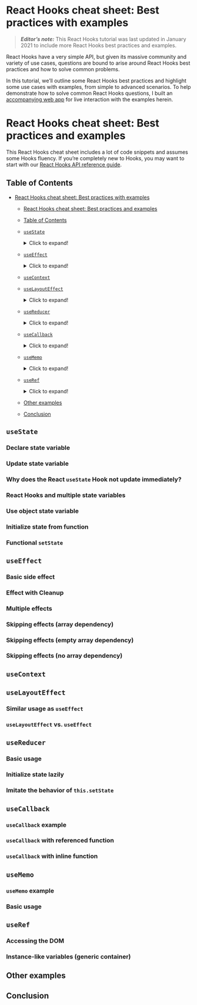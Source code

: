 # React Hooks cheat sheet: Best practices with examples

> ___Editor’s note:___ This React Hooks tutorial was last updated in January 2021 to include more React Hooks best practices and examples.
>

React Hooks have a very simple API, but given its massive community and variety of use cases, questions are bound to arise around React Hooks best practices and how to solve common problems.

In this tutorial, we’ll outline some React Hooks best practices and highlight some use cases with examples, from simple to advanced scenarios. To help demonstrate how to solve common React Hooks questions, I built an [accompanying web app](https://github.com/ohansemmanuel/react-hooks-cheatsheet) for live interaction with the examples herein.

# React Hooks cheat sheet: Best practices and examples

This React Hooks cheat sheet includes a lot of code snippets and assumes some Hooks fluency. If you’re completely new to Hooks, you may want to start with our [React Hooks API reference guide](./react-reference-guide-hooks-api.md).

## Table of Contents

- [React Hooks cheat sheet: Best practices with examples](#react-hooks-cheat-sheet--best-practices-with-examples)
  - [React Hooks cheat sheet: Best practices and examples](#react-hooks-cheat-sheet--best-practices-and-examples)
  - [Table of Contents](#table-of-contents)
  - [`useState`](#usestate)
    <details>
    <summary>Click to expand!</summary>
	
    - [Declare state variable](#declare-state-variable)
    - [Update state variable](#update-state-variable)
    - [Why does the React `useState` Hook not update immediately?](#why-does-the-react-usestate-hook-not-update-immediately)
	- [React Hooks and multiple state variables](#react-hooks-and-multiple-state-variables)
	- [Use object state variable](#use-object-state-variable)
	- [Initialize state from function](#initialize-state-from-function)
	- [Functional `setState`](#functional-setstate)
  - [`useEffect`](#useeffect)
      <details>
      <summary>Click to expand!</summary>

      - [Basic side effect](#basic-side-effect)
	  - [Effect with Cleanup](#effect-with-cleanup)
	  - [Multiple effects](#multiple-effects)
	  - [Skipping effects (array dependency)](#skipping-effects--array-dependency)
	  - [Skipping effects (empty array dependency)](skipping-effects--empty-array-dependency)
	  - [Skipping effects (no array dependency)](skipping-effects--no-array-dependency)
  - [`useContext`](#usecontext)
  - [`useLayoutEffect`](#uselayouteffect)
      <details>
      <summary>Click to expand!</summary>

      - [Similar usage as `useEffect`](#similar-usage-as-useeffect)
	  - [`useLayoutEffect` vs. `useEffect`](#uselayouteffect-vs-useeffect)
  - [`useReducer`](#usereducer)
      <details>
      <summary>Click to expand!</summary>

      - [Basic usage](#basic-usage)
      - [Initialize state lazily](#initialize-state-lazily)
	  - [Imitate the behavior of this.setState](#imitate-the-behavior-of-thissetstate)
  - [`useCallback`](#usecallback)
      <details>
      <summary>Click to expand!</summary>

      - [`useCallback` example](#usecallback-example)
      - [`useCallback` with referenced function](#usecallback-with-referenced-function)
      - [`useCallback` with inline function](#usecallback-with-inline-function)
  - [`useMemo`](#usememo)
      <details>
      <summary>Click to expand!</summary>

      - [`useMemo` example](#usememo-example)
      - [Basic usage](#basic-usage)
  - [`useRef`](#useref)
      <details>
      <summary>Click to expand!</summary>

      - [Accessing the DOM](#accessing-the-dom)
      - [Instance-like variables (generic container)](#instance-like-variables--generic-container)
  - [Other examples](#other-examples)
  - [Conclusion](#conclusion)

## `useState`

### Declare state variable

### Update state variable

### Why does the React `useState` Hook not update immediately?

### React Hooks and multiple state variables

### Use object state variable

### Initialize state from function

### Functional `setState`

## `useEffect`

### Basic side effect

### Effect with Cleanup

### Multiple effects

### Skipping effects (array dependency)

### Skipping effects (empty array dependency)

### Skipping effects (no array dependency)

## `useContext`

## `useLayoutEffect`

### Similar usage as `useEffect`

### `useLayoutEffect` vs. `useEffect`

## `useReducer`

### Basic usage

### Initialize state lazily

### Imitate the behavior of `this.setState`

## `useCallback`

### `useCallback` example

### `useCallback` with referenced function

### `useCallback` with inline function

## `useMemo`

### `useMemo` example

### Basic usage

## `useRef`

### Accessing the DOM

### Instance-like variables (generic container)

## Other examples

## Conclusion
